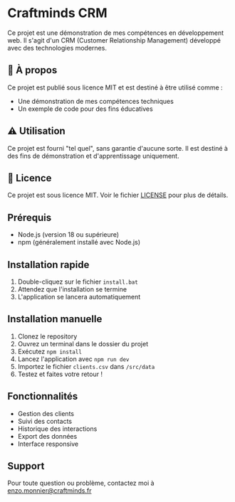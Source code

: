 # Craftminds CRM

Ce projet est une démonstration de mes compétences en développement web. Il s'agit d'un CRM (Customer Relationship Management) développé avec des technologies modernes.

## 📝 À propos

Ce projet est publié sous licence MIT et est destiné à être utilisé comme :
- Une démonstration de mes compétences techniques
- Un exemple de code pour des fins éducatives

## ⚠️ Utilisation

Ce projet est fourni "tel quel", sans garantie d'aucune sorte. Il est destiné à des fins de démonstration et d'apprentissage uniquement.

## 📄 Licence

Ce projet est sous licence MIT. Voir le fichier [LICENSE](LICENSE) pour plus de détails.

## Prérequis

- Node.js (version 18 ou supérieure)
- npm (généralement installé avec Node.js)

## Installation rapide

1. Double-cliquez sur le fichier `install.bat`
2. Attendez que l'installation se termine
3. L'application se lancera automatiquement

## Installation manuelle

1. Clonez le repository
2. Ouvrez un terminal dans le dossier du projet
3. Exécutez `npm install`
4. Lancez l'application avec `npm run dev`
5. Importez le fichier `clients.csv` dans `/src/data`
6. Testez et faites votre retour ! 

## Fonctionnalités

- Gestion des clients
- Suivi des contacts
- Historique des interactions
- Export des données
- Interface responsive

## Support

Pour toute question ou problème, contactez moi à enzo.monnier@craftminds.fr
